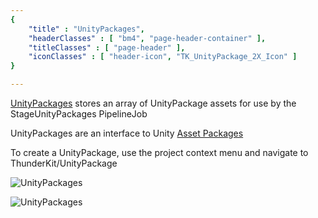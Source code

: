 ```yaml
---
{ 
	"title" : "UnityPackages",
	"headerClasses" : [ "bm4", "page-header-container" ],
	"titleClasses" : [ "page-header" ],
	"iconClasses" : [ "header-icon", "TK_UnityPackage_2X_Icon" ]
}

---
```


[UnityPackages](assetlink:/GUID/dda4ac7962f04724eacfeb26af5e2b75) stores an array of UnityPackage assets for use by the StageUnityPackages PipelineJob

UnityPackages are an interface to Unity [Asset Packages](https://docs.unity3d.com/2018.4/Documentation/Manual/AssetPackages.html)

To create a UnityPackage, use the project context menu and navigate to ThunderKit/UnityPackage

![UnityPackages](Packages/com.passivepicasso.thunderkit/Documentation/graphics/ManifestDatums/UnityPackageDatum.png)

![UnityPackages](Packages/com.passivepicasso.thunderkit/Documentation/graphics/ManifestDatums/UnityPackage.png)